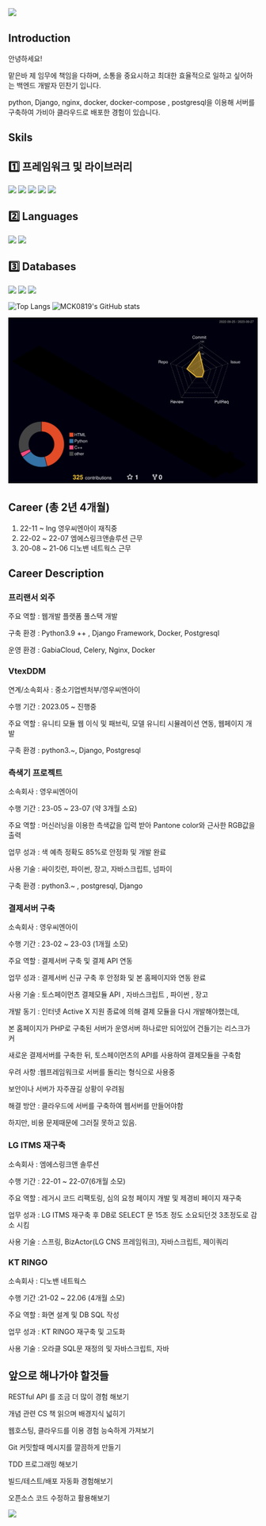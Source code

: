 <img src="https://capsule-render.vercel.app/api?type=waving&color=gradient&customColorList=30&height=200&section=header&text=Welcome!&fontSize=65&fontColor=ffffff&fontAlignY=35" />

## Introduction
안녕하세요! 

맡은바 제 임무에 책임을 다하며, 소통을 중요시하고 최대한 효율적으로 일하고 싶어하는 백엔드 개발자 민찬기 입니다.

python, Django, nginx, docker, docker-compose , postgresql을 이용해 서버를 구축하여 가비아 클라우드로 배포한 경험이 있습니다.


## Skils

## 1️⃣ 프레임워크 및 라이브러리
<img src="https://img.shields.io/badge/Django-092E20?style=flat&logo=Django&logoColor=white"/> <img src="https://img.shields.io/badge/Selenium-43B02A?style=flat&logo=selenium&logoColor=white"/> <img src="https://img.shields.io/badge/Celery-37814A?style=flat&logo=celery&logoColor=white"/> <img src="https://img.shields.io/badge/Pycharm-000000?style=flat&logo=pycharm&logoColor=white"/>
<img src="https://img.shields.io/badge/VSCODE-007ACC?style=flat&logo=visualstudiocode&logoColor=white"/>

## 2️⃣ Languages
<img src="https://img.shields.io/badge/Python-3776AB?style=flat&logo=Python&logoColor=white"/> <img src="https://img.shields.io/badge/JavaScript-F7DF1E?style=flat&logo=javascript&logoColor=white"/>

## 3️⃣ Databases
<img src="https://img.shields.io/badge/PostgreSQL-4169E1?style=flat&logo=postgresql&logoColor=white"/> <img src="https://img.shields.io/badge/Mysql-4479A1?style=flat&logo=mysql&logoColor=white"/> <img src="https://img.shields.io/badge/Oracle-F80000?style=flat&logo=oracle&logoColor=white"/>

![Top Langs](https://github-readme-stats.vercel.app/api/top-langs/?username=MCK0819&layout=compact&theme=dark) ![MCK0819's GitHub stats](https://github-readme-stats.vercel.app/api?username=MCK0819&show_icons=true&theme=tokyonight)

![](./profile-3d-contrib/profile-night-rainbow.svg)

## Career (총 2년 4개월)
1. 22-11 ~ Ing   영우씨엔아이 재직중
2. 22-02 ~ 22-07 엠에스링크앤솔루션 근무 
3. 20-08 ~ 21-06 디노밴 네트웍스 근무 

## Career Description

### 프리랜서 외주

주요 역할 : 웹개발 플랫폼 풀스택 개발

구축 환경 :  Python3.9 ++ , Django Framework, Docker, Postgresql

운영 환경 : GabiaCloud, Celery, Nginx, Docker

### VtexDDM
연계/소속회사 : 중소기업벤처부/영우씨엔아이

수행 기간 : 2023.05 ~ 진행중

주요 역할 : 유니티 모듈 웹 이식 및 패브릭, 모델 유니티 시뮬레이션 연동, 웹페이지 개발

구축 환경 : python3.~, Django, Postgresql


### 측색기 프로젝트
소속회사 : 영우씨엔아이

수행 기간 : 23-05 ~ 23-07 (약 3개월 소요)

주요 역할 : 머신러닝을 이용한 측색값을 입력 받아 Pantone color와 근사한 RGB값을 출력

업무 성과 : 색 예측 정확도 85%로 안정화 및 개발 완료

사용 기술 : 싸이킷런, 파이썬, 장고, 자바스크립트, 넘파이

구축 환경 : python3.~ , postgresql, Django


### 결제서버 구축
소속회사 : 영우씨엔아이

수행 기간 : 23-02 ~ 23-03 (1개월 소모)

주요 역할 : 결제서버 구축 및 결제 API 연동

업무 성과 : 결제서버 신규 구축 후 안정화 및 본 홈페이지와 연동 완료

사용 기술 : 토스페이먼츠 결제모듈 API , 자바스크립트 , 파이썬 , 장고

개발 동기 : 인터넷 Active X 지원 종료에 의해 결제 모듈을 다시 개발해야했는데,

본 홈페이지가 PHP로 구축된 서버가 운영서버 하나로만 되어있어 건들기는 리스크가 커

새로운 결제서버를 구축한 뒤, 토스페이먼츠의 API를 사용하여 결제모듈을 구축함

우려 사항 :웹프레임워크로 서버를 돌리는 형식으로 사용중

보안이나 서버가 자주끊길 상황이 우려됨

해결 방안 :  클라우드에 서버를 구축하여 웹서버를 만들어야함

하지만, 비용 문제때문에 그러질 못하고 있음.

### LG ITMS 재구축
소속회사 : 엠에스링크앤 솔루션

수행 기간 : 22-01 ~ 22-07(6개월 소모)

주요 역할 : 레거시 코드 리팩토링, 심의 요청 페이지 개발 및 제경비 페이지 재구축

업무 성과 : LG ITMS 재구축 후 DB로 SELECT 문 15초 정도 소요되던것 3초정도로 감소 시킴

사용 기술 : 스프링, BizActor(LG CNS 프레임워크), 자바스크립트, 제이쿼리 

### KT RINGO
소속회사 : 디노밴 네트웍스

수행 기간 :21-02 ~ 22.06 (4개월 소모)

주요 역할 : 화면 설계 및 DB SQL 작성

업무 성과 : KT RINGO 재구축 및 고도화

사용 기술 : 오라클 SQL문 재정의 및 자바스크립트, 자바

## 앞으로 해나가야 할것들
RESTful API 를 조금 더 많이 경험 해보기

개념 관련 CS 책 읽으며 배경지식 넓히기

웹호스팅, 클라우드를 이용 경험 능숙하게 가져보기

Git 커밋할때 메시지를 깔끔하게 만들기

TDD 프로그래밍 해보기

빌드/테스트/배포 자동화 경험해보기

오픈소스 코드 수정하고 활용해보기

<img src="https://capsule-render.vercel.app/api?type=waving&color=gradient&customColorList=30&height=200&section=footer&text=Bye!&fontSize=55&fontColor=ffffff&fontAlignY=65" />
